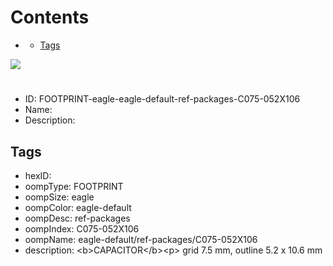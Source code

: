 



Contents
========

* [](#)
	* [Tags](#tags)
  
![][im]
# 

- ID: FOOTPRINT-eagle-eagle-default-ref-packages-C075-052X106
- Name: 
- Description: 

## Tags

- hexID: 
- oompType: FOOTPRINT
- oompSize: eagle
- oompColor: eagle-default
- oompDesc: ref-packages
- oompIndex: C075-052X106
- oompName: eagle-default/ref-packages/C075-052X106
- description: &lt;b&gt;CAPACITOR&lt;/b&gt;&lt;p&gt;&#xD;
grid 7.5 mm, outline 5.2 x 10.6 mm



[im]: image.png
